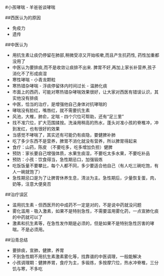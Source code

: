 #小孩哮喘 - 羊爸爸谈哮喘
  

##西医认为的原因
- 免疫力
- 遗传

##中医认为  

- 用抗生素让痰仍停留在肺部,稍微受凉又开始咳嗽,而且产生抗药性, 药性加重都没用了
- 中医认为要排痰,而不是收敛让痰排不出来. 脾胃不好,再加上家长补营养,孩子消化不了形成痰湿
- 寒性哮喘 - 小青龙颗粒
- 寒热错杂哮喘 - 浮痰停留体内时间过长 - 温肺化痰
- 市面上的西药，可能对寒热错杂哮喘效果很好，让大家对西医有错误认识，其实他没有排痰
- 中医，恰当的治疗，是增强他自己身体对抗哮喘的
- 哮喘没有脸红，嘴唇红，就不需要抗生素
- 风池，大椎，肺俞，定喘 - 四个穴位可帮助，还有“足三里”
- 找不准穴位，扩大范围揉按。洗澡用稍高的热水，蓬头对准小孩的脊椎冲，冲到发红，也有很好的效果
- 当感觉不哮喘了，其实还有可能仍有痰隐，要健脾补肺
- 吃了多少东西不是营养，脾胃不消化就没有营养，所以脾胃得起来
- 食疗：山药，陈皮 （不要吃多，吃多增加负担）健脾
- 预防：家长要自己增强体质，水果生痰湿，不要吃太多水果，不要吃补品
- 预防：小孩：饮食得当，急性期忌口，加强锻炼
- 吃饭饭量不要攀比，每个人都不同，多少要适合他自己（有人吃三碗吃饱，有人一碗就饱了）
- 急性期忌口是为了让脾胃休养生息，清淡为主。急性期后，少量恢复蛋，肉，奶等，注意大便臭否

##治疗误区
- 滥用抗生素 - 但西医开的中成药不一定是对的，不是说中药就没问题
- 雾化滥用 - 吸入激素，如果不是特别急性，不需要滥用雾化药，一点宣肺化痰的中药就可以了
- 激素和抗生素等，在急性发作期是必须的，但是如果不是特别急性厉害的哮喘，不是必须用。

##沿青总结
- 要排痰，宣肺，健脾，养胃
- 不到急性期不用抗生素激素雾化等，找靠谱的中医调理，一般能解决
- 小孩调理期：健脾养胃，食疗为主，多锻炼，多按摩穴位，热水冲脊椎，三分饥与寒，不多吃